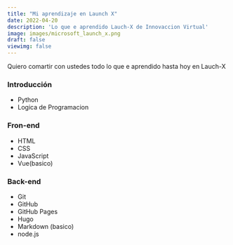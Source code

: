 ```yaml
---
title: "Mi aprendizaje en Launch X"
date: 2022-04-20
description: 'Lo que e aprendido Lauch-X de Innovaccion Virtual'
image: images/microsoft_launch_x.png
draft: false
viewimg: false
---
```

Quiero comartir con ustedes todo lo que e aprendido hasta hoy en Lauch-X
### Introducción
- Python
- Logica de Programacion
### Fron-end
- HTML
- CSS
- JavaScript
- Vue(basico)
### Back-end
- Git
- GitHub
- GitHub Pages
- Hugo
- Markdown (basico)
- node.js
